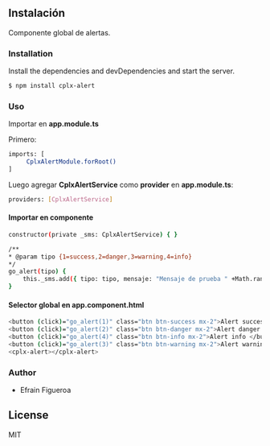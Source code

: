## Instalación 
Componente global de alertas.
### Installation
Install the dependencies and devDependencies and start the server.

```sh
$ npm install cplx-alert
```

### Uso

Importar en **app.module.ts**

Primero:
```sh
imports: [
	 CplxAlertModule.forRoot()
]
```
Luego agregar **CplxAlertService** como **provider** en **app.module.ts**:
```sh
providers: [CplxAlertService]
```
#### Importar en componente

```sh
constructor(private _sms: CplxAlertService) { }

/**
* @param tipo {1=success,2=danger,3=warning,4=info}
*/
go_alert(tipo) {
    this._sms.add({ tipo: tipo, mensaje: "Mensaje de prueba " +Math.random() })
}
```

#### Selector global en **app.component.html**

```sh
<button (click)="go_alert(1)" class="btn btn-success mx-2">Alert success </button>
<button (click)="go_alert(2)" class="btn btn-danger mx-2">Alert danger </button>
<button (click)="go_alert(4)" class="btn btn-info mx-2">Alert info </button>
<button (click)="go_alert(3)" class="btn btn-warning mx-2">Alert warning </button>
<cplx-alert></cplx-alert>
```

### Author

 - Efrain Figueroa

License
----

MIT


